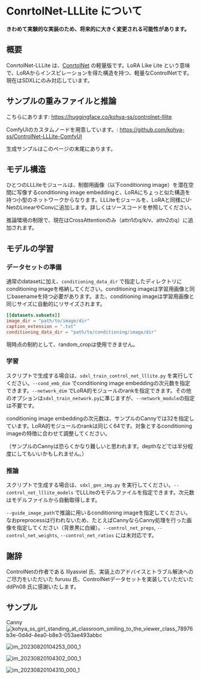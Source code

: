 # ConrtolNet-LLLite について

__きわめて実験的な実装のため、将来的に大きく変更される可能性があります。__

## 概要
ConrtolNet-LLLite は、[ConrtolNet](https://github.com/lllyasviel/ControlNet) の軽量版です。LoRA Like Lite という意味で、LoRAからインスピレーションを得た構造を持つ、軽量なControlNetです。現在はSDXLにのみ対応しています。

## サンプルの重みファイルと推論

こちらにあります: https://huggingface.co/kohya-ss/controlnet-lllite

ComfyUIのカスタムノードを用意しています。: https://github.com/kohya-ss/ControlNet-LLLite-ComfyUI

生成サンプルはこのページの末尾にあります。

## モデル構造
ひとつのLLLiteモジュールは、制御用画像（以下conditioning image）を潜在空間に写像するconditioning image embeddingと、LoRAにちょっと似た構造を持つ小型のネットワークからなります。LLLiteモジュールを、LoRAと同様にU-NetのLinearやConvに追加します。詳しくはソースコードを参照してください。

推論環境の制限で、現在はCrossAttentionのみ（attn1のq/k/v、attn2のq）に追加されます。

## モデルの学習

### データセットの準備
通常のdatasetに加え、`conditioning_data_dir` で指定したディレクトリにconditioning imageを格納してください。conditioning imageは学習用画像と同じbasenameを持つ必要があります。また、conditioning imageは学習用画像と同じサイズに自動的にリサイズされます。

```toml
[[datasets.subsets]]
image_dir = "path/to/image/dir"
caption_extension = ".txt"
conditioning_data_dir = "path/to/conditioning/image/dir"
```

現時点の制約として、random_cropは使用できません。

### 学習
スクリプトで生成する場合は、`sdxl_train_control_net_lllite.py` を実行してください。`--cond_emb_dim` でconditioning image embeddingの次元数を指定できます。`--network_dim` でLoRA的モジュールのrankを指定できます。その他のオプションは`sdxl_train_network.py`に準じますが、`--network_module`の指定は不要です。

conditioning image embeddingの次元数は、サンプルのCannyでは32を指定しています。LoRA的モジュールのrankは同じく64です。対象とするconditioning imageの特徴に合わせて調整してください。

（サンプルのCannyは恐らくかなり難しいと思われます。depthなどでは半分程度にしてもいいかもしれません。）

### 推論


スクリプトで生成する場合は、`sdxl_gen_img.py` を実行してください。`--control_net_lllite_models` でLLLiteのモデルファイルを指定できます。次元数はモデルファイルから自動取得します。

`--guide_image_path`で推論に用いるconditioning imageを指定してください。なおpreprocessは行われないため、たとえばCannyならCanny処理を行った画像を指定してください（背景黒に白線）。`--control_net_preps`, `--control_net_weights`, `--control_net_ratios` には未対応です。

## 謝辞

ControlNetの作者である lllyasviel 氏、実装上のアドバイスとトラブル解決へのご尽力をいただいた furusu 氏、ControlNetデータセットを実装していただいた ddPn08 氏に感謝いたします。

## サンプル
Canny
![kohya_ss_girl_standing_at_classroom_smiling_to_the_viewer_class_78976b3e-0d4d-4ea0-b8e3-053ae493abbc](https://github.com/kohya-ss/sd-scripts/assets/52813779/37e9a736-649b-4c0f-ab26-880a1bf319b5)

![im_20230820104253_000_1](https://github.com/kohya-ss/sd-scripts/assets/52813779/c8896900-ab86-4120-932f-6e2ae17b77c0)

![im_20230820104302_000_1](https://github.com/kohya-ss/sd-scripts/assets/52813779/b12457a0-ee3c-450e-ba9a-b712d0fe86bb)

![im_20230820104310_000_1](https://github.com/kohya-ss/sd-scripts/assets/52813779/8845b8d9-804a-44ac-9618-113a28eac8a1)

